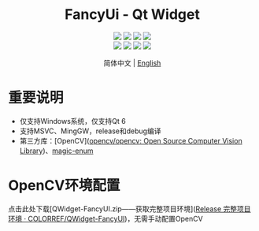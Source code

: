 <div align="center">
  <h1>FancyUi - Qt Widget</h1>
</div>


<div align="center">
  <img src="https://img.shields.io/github/stars/COLORREF/QWidget-FancyUI?style=default&label=%E2%AD%90%EF%B8%8Fstars">
  <img src="https://img.shields.io/github/forks/COLORREF/QWidget-FancyUI?style=default">
  <img src="https://img.shields.io/github/watchers/COLORREF/QWidget-FancyUI?style=default">
  <img src="https://img.shields.io/badge/License-GPLv3-green?logoColor=63%2C%20185%2C%2017&label=License&labelColor=63%2C%20185%2C%2017&color=63%2C%20185%2C%2017">
</div>
<div align="center">
  <img src="https://img.shields.io/badge/Language-C++-rgb(243,75,125)">
  <img src="https://img.shields.io/badge/Language-Python-rgb(53,114,165)">
  <img src="https://img.shields.io/badge/Qt-QMake-rgb(158,106,3)">
  <img src="https://img.shields.io/badge/Qt-Qt%20Widget-63%2C%20185%2C%2017">
</div>
<p align="center">
 简体中文 | <a href="./README_EN.md">English</a>
</p>

# 重要说明

- 仅支持Windows系统，仅支持Qt 6
- 支持MSVC、MingGW，release和debug编译
- 第三方库：[OpenCV]([opencv/opencv: Open Source Computer Vision Library](https://github.com/opencv/opencv))、[magic-enum](https://github.com/Neargye/magic_enum)

# OpenCV环境配置

点击此处下载[QWidget-FancyUI.zip——获取完整项目环境]([Release 完整项目环境 · COLORREF/QWidget-FancyUI](https://github.com/COLORREF/QWidget-FancyUI/releases/tag/example-2.0))，无需手动配置OpenCV

